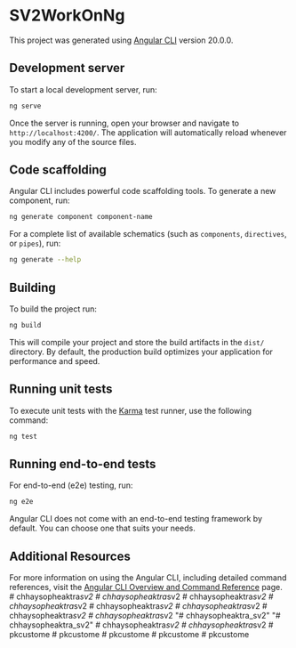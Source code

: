 # SV2WorkOnNg

This project was generated using [Angular CLI](https://github.com/angular/angular-cli) version 20.0.0.

## Development server

To start a local development server, run:

```bash
ng serve
```

Once the server is running, open your browser and navigate to `http://localhost:4200/`. The application will automatically reload whenever you modify any of the source files.

## Code scaffolding

Angular CLI includes powerful code scaffolding tools. To generate a new component, run:

```bash
ng generate component component-name
```

For a complete list of available schematics (such as `components`, `directives`, or `pipes`), run:

```bash
ng generate --help
```

## Building

To build the project run:

```bash
ng build
```

This will compile your project and store the build artifacts in the `dist/` directory. By default, the production build optimizes your application for performance and speed.

## Running unit tests

To execute unit tests with the [Karma](https://karma-runner.github.io) test runner, use the following command:

```bash
ng test
```

## Running end-to-end tests

For end-to-end (e2e) testing, run:

```bash
ng e2e
```

Angular CLI does not come with an end-to-end testing framework by default. You can choose one that suits your needs.

## Additional Resources

For more information on using the Angular CLI, including detailed command references, visit the [Angular CLI Overview and Command Reference](https://angular.dev/tools/cli) page.
#   c h h a y s o p h e a k t r a _ s v 2  
 #   c h h a y s o p h e a k t r a _ s v 2  
 #   c h h a y s o p h e a k t r a _ s v 2  
 #   c h h a y s o p h e a k t r a _ s v 2  
 #   c h h a y s o p h e a k t r a _ s v 2  
 #   c h h a y s o p h e a k t r a _ s v 2  
 #   c h h a y s o p h e a k t r a _ s v 2  
 #   c h h a y s o p h e a k t r a _ s v 2  
 "# chhaysopheaktra_sv2" 
"# chhaysopheaktra_sv2" 
#   c h h a y s o p h e a k t r a _ s v 2  
 #   c h h a y s o p h e a k t r a _ s v 2  
 #   p k c u s t o m e  
 #   p k c u s t o m e  
 #   p k c u s t o m e  
 #   p k c u s t o m e  
 #   p k c u s t o m e  
 